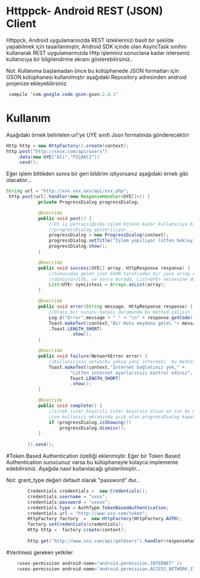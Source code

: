 # Httppck- Android REST (JSON) Client 
Httppck, Android uygulamarınızda REST isteklerinizi basit bir şekilde yapabilmek için  tasarlanmıştır, Android SDK içinde olan AsyncTask sınıfını kullanarak REST uygulamarınızda Http işleminiz sonuclana kadar isterseniz kullanıcıya bir bilgilendirme ekranı gösterebilirsiniz..

Not: Kullanıma başlamadan önce bu kütüphanede JSON formatları için GSON kütüphanesi kullanılmıştır aşağıdaki Repository adresinden android projenize ekleyebilirsiniz

```java
 compile 'com.google.code.gson:gson:2.8.1'
```

# Kullanım
Aşağıdaki örnek belirlelen url'ye UYE sınıfı Json formatında gönderecektirr

```java
Http http = new HttpFactory().create(context);
http.post("http://xxxx.com/api/users")
    .data(new UYE("Ali","PIÇAKCI"))
    .send();
```

Eğer işlem bittikden sonra bir geri bildirim istiyorsanız aşağıdaki örnek gibi olacaktır...

```java
String url = "http://xxx.xxx.xxx/api/xxx.php";
 http.post(url).handler(new ResponseHandler<UYE[]>() {
            private ProgressDialog progressDialog;

            @Override
            public void post() {
                //Ui iş parcaccığında işlem bitene kadar kullanıcıya bir 
                //progressDialog gösteriliyor...
                progressDialog = new ProgressDialog(context);
                progressDialog.setTitle("İşlem yapılıyor lütfen bekleyiniz");
                progressDialog.show();
            }

            @Override
            public void success(UYE[] array, HttpResponse response) {
                //Sunucudan gelen json GSON tarafından bir java array nesnesine
                //dönüştürüldü, ve sonra burada, List<UYE> nesnesine dönderildi
                List<UYE> uyeListesi = Arrays.asList(array);
            }

            @Override
            public void error(String message, HttpResponse response) {
                //Olası bir sunucu hatası durumunda bu method çalışır
                Log.d("Error",message + " " + "\n" + response.getCode());
                Toast.makeText(context,"Bir Hata meydana geldi "+ message
                ,Toast.LENGTH_SHORT)
                        .show();
            }

            @Override
            public void failure(NetworkError error) {
                //Kullanıcının networku yoksa yani interneti  bu methot çalışır
                Toast.makeText(context,"Internet bağlatınız yok," +
                        "Lütfen internet ayarlarınızı kontrol ediniz",
                        Toast.LENGTH_SHORT)
                        .show();
            }

            @Override
            public void complete() {
                //istek ister başarılı ister başarsız olsun en son bu method calısır
                //ve kullanıcı ekranında acık olan progressDialog kapatılır
                if (progressDialog.isShowing())
                    progressDialog.dismiss();
            }
           
        }).send();
```
#Token Based Authentication özelliği eklenmiştir.
Eğer bir Token Based Authentication  sunucunuz varsa bu kütüphaneyle kolayca implemente edebilirsiniz. Aşağıda nasıl kullanılacağı gösterilmiştir...

Not: grant_type değeri default olarak "password" dur..

```java
        Credentials credentials =  new Credentials();
        credentials.username = "xxxx";
        credentials.password = "xxxxx";
        credentials.type = AuthType.TokenBasedAuthentication;
        credentials.url = "http://www.xxx.com/token";
        HttpFactory factory  =  new HttpFactory(HttpFactory.AUTH);
        factory.setCredentials(credentials);
        Http http =  factory.create(context);
        
        http.get("http://www.xxx.com/api/getUsers").handler(responsehandler).send()

```  

#Verilmesi gereken yetkiler
```java
    <uses-permission android:name="android.permission.INTERNET" />
    <uses-permission android:name="android.permission.ACCESS_NETWORK_STATE" />
```  